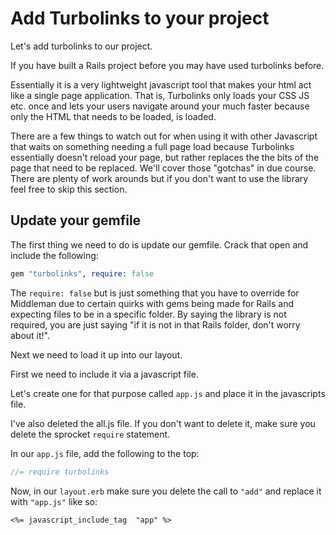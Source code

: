 # Add Turbolinks to your project

Let's add turbolinks to our project.

If you have built a Rails project before you may have used turbolinks before.

Essentially it is a very lightweight javascript tool that makes your html act like a single page application. That is, Turbolinks only loads your CSS JS etc. once and lets your users navigate around your much faster because only the HTML that needs to be loaded, is loaded.

There are a few things to watch out for when using it with other Javascript that waits on something needing a full page load because Turbolinks essentially doesn't reload your page, but rather replaces the the bits of the page that need to be replaced. We'll cover those "gotchas" in due course. There are plenty of work arounds but if you don't want to use the library feel free to skip this section.

## Update your gemfile

The first thing we need to do is update our gemfile. Crack that open and include the following:

```ruby
gem "turbolinks", require: false
```

The ```require: false``` but is just something that you have to override for Middleman due to certain quirks with gems being made for Rails and expecting files to be in a specific folder. By saying the library is not required, you are just saying "if it is not in that Rails folder, don't worry about it!".

Next we need to load it up into our layout.

First we need to include it via a javascript file.

Let's create one for that purpose called ```app.js``` and place it in the javascripts file.

I've also deleted the all.js file. If you don't want to delete it, make sure you delete the sprocket ```require``` statement.

In our ```app.js``` file, add the following to the top:

```javascript
//= require turbolinks
```

Now, in our ```layout.erb``` make sure you delete the call to ```"add"``` and replace it with ```"app.js"``` like so:

```erb
<%= javascript_include_tag  "app" %>
```


